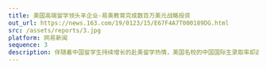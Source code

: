 ```yaml
---
title: 美国高端留学领头羊企业-易美教育完成数百万美元战略投资
out_url: https://news.163.com/19/0123/15/E67F4A7T000189DG.html
src: /assets/reports/3.jpg
platform: 网易新闻
sequence: 3
description: 伴随着中国留学生持续增长的赴美留学热情，美国名校的中国国际生录取率却逐年下降，与此同时中国留学生的美国就业率也持续下滑，中国留学生和家长也逐渐发现，要想准确捕捉到不同名校的录取标准和个性化元素变得难上加难，此外，求职资源的稀缺和求职技能的匮乏也使得中国留学生在美就业雪上加霜。
---
```

